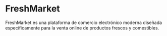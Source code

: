 # FreshMarket
FreshMarket es una plataforma de comercio electrónico moderna diseñada específicamente para la venta online de productos frescos y comestibles.
